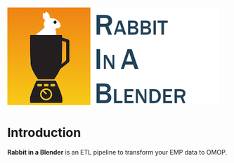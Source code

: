 ![Rabbit in a Blender logo](resources/img/rabbitinablenderlogo.png)
===========

Introduction
========
**Rabbit in a Blender** is an ETL pipeline to transform your EMP data to OMOP.

